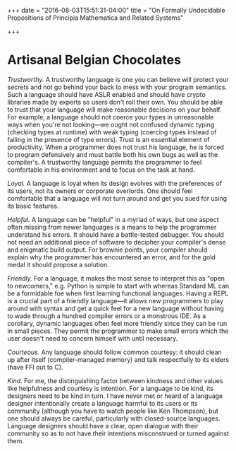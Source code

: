 +++
date = "2016-08-03T15:51:31-04:00"
title = "On Formally Undecidable Propositions of Principia Mathematica and Related Systems"

+++

# Artisanal Belgian Chocolates

_Trustworthy._ A trustworthy language is one you can believe will protect your secrets and not go behind your back to mess with your program semantics. Such a language should have ASLR enabled and should have crypto libraries made by experts so users don't roll their own. You should be able to trust that your language will make reasonable decisions on your behalf. For example, a language should not coerce your types in unreasonable ways when you're not looking—we ought not confused dynamic typing (checking types at runtime) with weak typing (coercing types instead of failing in the presence of type errors). Trust is an essential element of productivity. When a programmer does not trust his language, he is forced to program defensively and must battle both his own bugs as well as the compiler's. A trustworthy language permits the programmer to feel comfortable in his environment and to focus on the task at hand.

_Loyal._ A language is loyal when its design evolves with the preferences of its users, not its owners or corporate overlords. One should feel comfortable that a language will not turn around and get you sued for using its basic features.

_Helpful._ A language can be "helpful" in a myriad of ways, but one aspect often missing from newer languages is a means to help the programmer understand his errors. It should have a battle-tested debugger. You should not need an additional piece of software to decipher your compiler's dense and enigmatic build output. For brownie points, your compiler should explain why the programmer has encountered an error, and for the gold medal it should propose a solution.

_Friendly._ For a language, it makes the most sense to interpret this as "open to newcomers," e.g. Python is simple to start with whereas Standard ML can be a formidable foe when first learning functional languages. Having a REPL is a crucial part of a friendly language—it allows new programmers to play around with syntax and get a quick feel for a new language without having to wade through a hundred compiler errors or a monstrous IDE. As a corollary, dynamic languages often feel more friendly since they can be run in small pieces. They permit the programmer to make small errors which the user doesn't need to concern himself with until necessary.

_Courteous._ Any language should follow common courtesy: it should clean up after itself (compiler-managed memory) and talk respectfully to its elders (have FFI out to C).

_Kind._ For me, the distinguishing factor between kindness and other values like helpfulness and courtesy is intention. For a language to be kind, its designers need to be kind in turn. I have never met or heard of a language designer intentionally create a language harmful to its users or its community (although you have to watch people like Ken Thompson), but one should always be careful, particularly with closed-source languages. Language designers should have a clear, open dialogue with their community so as to not have their intentions misconstrued or turned against them.
